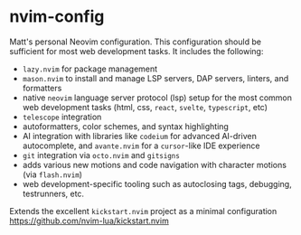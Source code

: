 # nvim-config
Matt's personal Neovim configuration. This configuration should be sufficient for most web development tasks. It includes the following:

- `lazy.nvim` for package management
- `mason.nvim` to install and manage LSP servers, DAP servers, linters, and formatters
- native `neovim` language server protocol (lsp) setup for the most common web development tasks (html, css, `react`, `svelte`, `typescript`, etc)
- `telescope` integration
- autoformatters, color schemes, and syntax highlighting
- AI integration with libraries like `codeium` for advanced AI-driven autocomplete, and `avante.nvim` for a `cursor`-like IDE experience
- `git` integration via `octo.nvim` and `gitsigns`
- adds various new motions and code navigation with character motions (via `flash.nvim`)
- web development-specific tooling such as autoclosing tags, debugging, testrunners, etc.


Extends the excellent `kickstart.nvim` project as a minimal configuration
https://github.com/nvim-lua/kickstart.nvim
